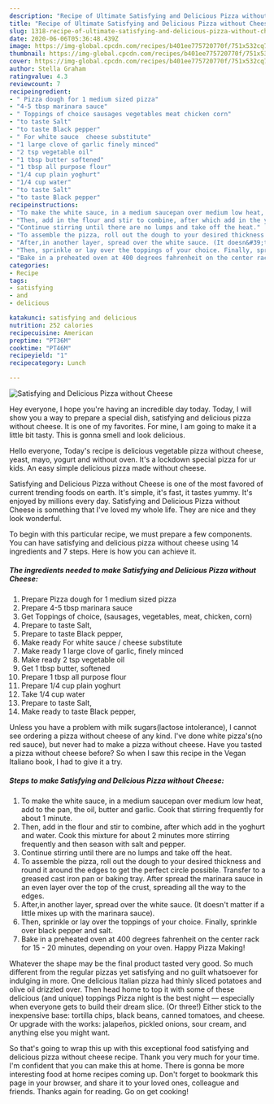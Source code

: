 ```yaml
---
description: "Recipe of Ultimate Satisfying and Delicious Pizza without Cheese"
title: "Recipe of Ultimate Satisfying and Delicious Pizza without Cheese"
slug: 1318-recipe-of-ultimate-satisfying-and-delicious-pizza-without-cheese
date: 2020-06-06T05:36:48.439Z
image: https://img-global.cpcdn.com/recipes/b401ee775720770f/751x532cq70/satisfying-and-delicious-pizza-without-cheese-recipe-main-photo.jpg
thumbnail: https://img-global.cpcdn.com/recipes/b401ee775720770f/751x532cq70/satisfying-and-delicious-pizza-without-cheese-recipe-main-photo.jpg
cover: https://img-global.cpcdn.com/recipes/b401ee775720770f/751x532cq70/satisfying-and-delicious-pizza-without-cheese-recipe-main-photo.jpg
author: Stella Graham
ratingvalue: 4.3
reviewcount: 7
recipeingredient:
- " Pizza dough for 1 medium sized pizza"
- "4-5 tbsp marinara sauce"
- " Toppings of choice sausages vegetables meat chicken corn"
- "to taste Salt"
- "to taste Black pepper"
- " For white sauce  cheese substitute"
- "1 large clove of garlic finely minced"
- "2 tsp vegetable oil"
- "1 tbsp butter softened"
- "1 tbsp all purpose flour"
- "1/4 cup plain yoghurt"
- "1/4 cup water"
- "to taste Salt"
- "to taste Black pepper"
recipeinstructions:
- "To make the white sauce, in a medium saucepan over medium low heat, add to the pan, the oil, butter and garlic. Cook that stirring frequently for about 1 minute."
- "Then, add in the flour and stir to combine, after which add in the yoghurt and water. Cook this mixture for about 2 minutes more stirring frequently and then season with salt and pepper."
- "Continue stirring until there are no lumps and take off the heat."
- "To assemble the pizza, roll out the dough to your desired thickness and round it around the edges to get the perfect circle possible. Transfer to a greased cast iron pan or baking tray. After spread the marinara sauce in an even layer over the top of the crust, spreading all the way to the edges."
- "After,in another layer, spread over the white sauce. (It doesn&#39;t matter if a little mixes up with the marinara sauce)."
- "Then, sprinkle or lay over the toppings of your choice. Finally, sprinkle over black pepper and salt."
- "Bake in a preheated oven at 400 degrees fahrenheit on the center rack for 15 - 20 minutes, depending on your oven. Happy Pizza Making!"
categories:
- Recipe
tags:
- satisfying
- and
- delicious

katakunci: satisfying and delicious 
nutrition: 252 calories
recipecuisine: American
preptime: "PT36M"
cooktime: "PT46M"
recipeyield: "1"
recipecategory: Lunch

---
```



![Satisfying and Delicious Pizza without Cheese](https://img-global.cpcdn.com/recipes/b401ee775720770f/751x532cq70/satisfying-and-delicious-pizza-without-cheese-recipe-main-photo.jpg)

Hey everyone, I hope you're having an incredible day today. Today, I will show you a way to prepare a special dish, satisfying and delicious pizza without cheese. It is one of my favorites. For mine, I am going to make it a little bit tasty. This is gonna smell and look delicious.

Hello everyone, Today&#39;s recipe is delicious vegetable pizza without cheese, yeast, mayo, yogurt and without oven. It&#39;s a lockdown special pizza for ur kids. An easy simple delicious pizza made without cheese.

Satisfying and Delicious Pizza without Cheese is one of the most favored of current trending foods on earth. It's simple, it's fast, it tastes yummy. It's enjoyed by millions every day. Satisfying and Delicious Pizza without Cheese is something that I've loved my whole life. They are nice and they look wonderful.


To begin with this particular recipe, we must prepare a few components. You can have satisfying and delicious pizza without cheese using 14 ingredients and 7 steps. Here is how you can achieve it.

<!--inarticleads1-->

##### The ingredients needed to make Satisfying and Delicious Pizza without Cheese:

1. Prepare  Pizza dough for 1 medium sized pizza
1. Prepare 4-5 tbsp marinara sauce
1. Get  Toppings of choice, (sausages, vegetables, meat, chicken, corn)
1. Prepare to taste Salt,
1. Prepare to taste Black pepper,
1. Make ready  For white sauce / cheese substitute
1. Make ready 1 large clove of garlic, finely minced
1. Make ready 2 tsp vegetable oil
1. Get 1 tbsp butter, softened
1. Prepare 1 tbsp all purpose flour
1. Prepare 1/4 cup plain yoghurt
1. Take 1/4 cup water
1. Prepare to taste Salt,
1. Make ready to taste Black pepper,


Unless you have a problem with milk sugars(lactose intolerance), I cannot see ordering a pizza without cheese of any kind. I&#39;ve done white pizza&#39;s(no red sauce), but never had to make a pizza without cheese. Have you tasted a pizza without cheese before? So when I saw this recipe in the Vegan Italiano book, I had to give it a try. 

<!--inarticleads2-->

##### Steps to make Satisfying and Delicious Pizza without Cheese:

1. To make the white sauce, in a medium saucepan over medium low heat, add to the pan, the oil, butter and garlic. Cook that stirring frequently for about 1 minute.
1. Then, add in the flour and stir to combine, after which add in the yoghurt and water. Cook this mixture for about 2 minutes more stirring frequently and then season with salt and pepper.
1. Continue stirring until there are no lumps and take off the heat.
1. To assemble the pizza, roll out the dough to your desired thickness and round it around the edges to get the perfect circle possible. Transfer to a greased cast iron pan or baking tray. After spread the marinara sauce in an even layer over the top of the crust, spreading all the way to the edges.
1. After,in another layer, spread over the white sauce. (It doesn&#39;t matter if a little mixes up with the marinara sauce).
1. Then, sprinkle or lay over the toppings of your choice. Finally, sprinkle over black pepper and salt.
1. Bake in a preheated oven at 400 degrees fahrenheit on the center rack for 15 - 20 minutes, depending on your oven. Happy Pizza Making!


Whatever the shape may be the final product tasted very good. So much different from the regular pizzas yet satisfying and no guilt whatsoever for indulging in more. One delicious Italian pizza had thinly sliced potatoes and olive oil drizzled over. Then head home to top it with some of these delicious (and unique) toppings Pizza night is the best night — especially when everyone gets to build their dream slice. (Or three!) Either stick to the inexpensive base: tortilla chips, black beans, canned tomatoes, and cheese. Or upgrade with the works: jalapeños, pickled onions, sour cream, and anything else you might want. 

So that's going to wrap this up with this exceptional food satisfying and delicious pizza without cheese recipe. Thank you very much for your time. I'm confident that you can make this at home. There is gonna be more interesting food at home recipes coming up. Don't forget to bookmark this page in your browser, and share it to your loved ones, colleague and friends. Thanks again for reading. Go on get cooking!
